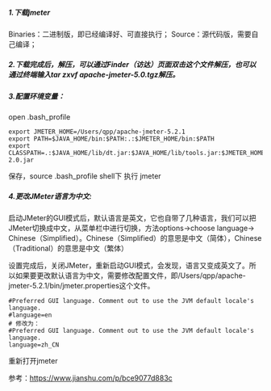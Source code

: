 <!--
 * @Author: shouxie
 * @Date: 2020-02-26 15:28:10
 * @Description: 
 -->
##### 1.下载jmeter
Binaries：二进制版，即已经编译好、可直接执行；
Source：源代码版，需要自己编译；

##### 2.下载完成后，解压，可以通过Finder（访达）页面双击这个文件解压，也可以通过终端输入tar zxvf apache-jmeter-5.0.tgz解压。

##### 3.配置环境变量：
open .bash_profile
```shell
export JMETER_HOME=/Users/qpp/apache-jmeter-5.2.1
export PATH=$JAVA_HOME/bin:$PATH:.:$JMETER_HOME/bin:$PATH
export CLASSPATH=.:$JAVA_HOME/lib/dt.jar:$JAVA_HOME/lib/tools.jar:$JMETER_HOME/lib/ext/ApacheJMeter_core.jar:$JMETER_HOME/lib/jorphan.jar:$JMETER_HOME/lib/logkit-2.0.jar
```
保存，source .bash_profile
shell下 执行 jmeter

##### 4.更改JMeter语言为中文:
启动JMeter的GUI模式后，默认语言是英文，它也自带了几种语言，我们可以把JMeter切换成中文，从菜单栏中进行切换，方法options->choose language-> Chinese（Simplified）。Chinese（Simplified）的意思是中文（简体），Chinese（Traditional）的意思是中文（繁体）

设置完成后，关闭JMeter，重新启动GUI模式，会发现，语言又变成英文了。所以如果要更改默认语言为中文，需要修改配置文件，即/Users/qpp/apache-jmeter-5.2.1/bin/jmeter.properties这个文件。
```shell
#Preferred GUI language. Comment out to use the JVM default locale's language.
#language=en
# 修改为：
#Preferred GUI language. Comment out to use the JVM default locale's language.
language=zh_CN
```
重新打开jmeter

参考：https://www.jianshu.com/p/bce9077d883c

